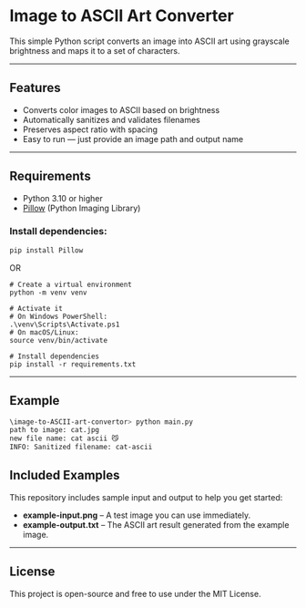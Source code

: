 # Image to ASCII Art Converter

This simple Python script converts an image into ASCII art using grayscale brightness and maps it to a set of characters.

---

## Features

- Converts color images to ASCII based on brightness
- Automatically sanitizes and validates filenames
- Preserves aspect ratio with spacing
- Easy to run — just provide an image path and output name

---

## Requirements

- Python 3.10 or higher
- [Pillow](https://pypi.org/project/Pillow/) (Python Imaging Library)

### Install dependencies:

```bash
pip install Pillow
```

OR

```
# Create a virtual environment
python -m venv venv

# Activate it
# On Windows PowerShell:
.\venv\Scripts\Activate.ps1
# On macOS/Linux:
source venv/bin/activate

# Install dependencies
pip install -r requirements.txt
```

---

## Example
```bash
\image-to-ASCII-art-convertor> python main.py
path to image: cat.jpg
new file name: cat ascii 😼
INFO: Sanitized filename: cat-ascii
```

## Included Examples

This repository includes sample input and output to help you get started:

- **example-input.png** – A test image you can use immediately.
- **example-output.txt** – The ASCII art result generated from the example image.

---

## License
This project is open-source and free to use under the MIT License.